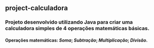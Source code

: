 ## project-calculadora
### Projeto desenvolvido utilizando Java para criar uma calculadora simples de 4 operações matemáticas básicas.
#### Operações matemáticas: *Soma*; *Subtração*; *Multiplicação*; *Divisão*.
